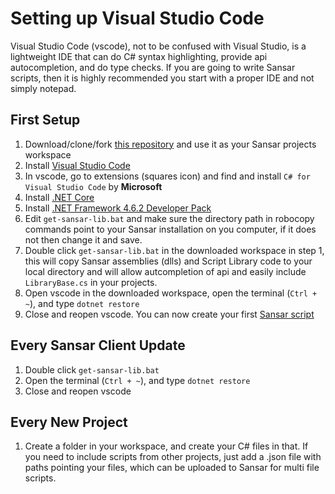 # Setting up Visual Studio Code

Visual Studio Code (vscode), not to be confused with Visual Studio, is a lightweight IDE that can do C# syntax highlighting, provide api autocompletion, and do type checks. If you are going to write Sansar scripts, then it is highly recommended you start with a proper IDE and not simply notepad.

## First Setup
1. Download/clone/fork [this repository](https://github.com/darwinrecreant/sansar-scripting-guide) and use it as your Sansar projects workspace
2. Install [Visual Studio Code](https://code.visualstudio.com/)
3. In vscode, go to extensions (squares icon) and find and install `C# for Visual Studio Code` by **Microsoft**
4. Install [.NET Core](https://www.microsoft.com/net/core)
5. Install [.NET Framework 4.6.2 Developer Pack](https://www.microsoft.com/en-us/download/details.aspx?id=53321)
6. Edit `get-sansar-lib.bat` and make sure the directory path in robocopy commands point to your Sansar installation on you computer, if it does not then change it and save.
7. Double click `get-sansar-lib.bat` in the downloaded workspace in step 1, this will copy Sansar assemblies (dlls) and Script Library code to your local directory and will allow autcompletion of api and easily include `LibraryBase.cs` in your projects.
8. Open vscode in the downloaded workspace, open the terminal (`Ctrl + ~`), and type `dotnet restore`
9. Close and reopen vscode. You can now create your first [Sansar script](sansar-scripts.md)

## Every Sansar Client Update
1. Double click `get-sansar-lib.bat`
2. Open the terminal (`Ctrl + ~`), and type `dotnet restore`
3. Close and reopen vscode

## Every New Project
1. Create a folder in your workspace, and create your C# files in that. If you need to include scripts from other projects, just add a .json file with paths pointing your files, which can be uploaded to Sansar for multi file scripts.